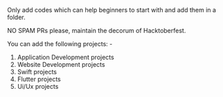 Only add codes which can help beginners to start with and add them in a folder.

NO SPAM PRs please, maintain the decorum of Hacktoberfest.

You can add the following projects: -
1. Application Development projects
2. Website Development projects
3. Swift projects
4. Flutter projects
5. Ui/Ux projects

